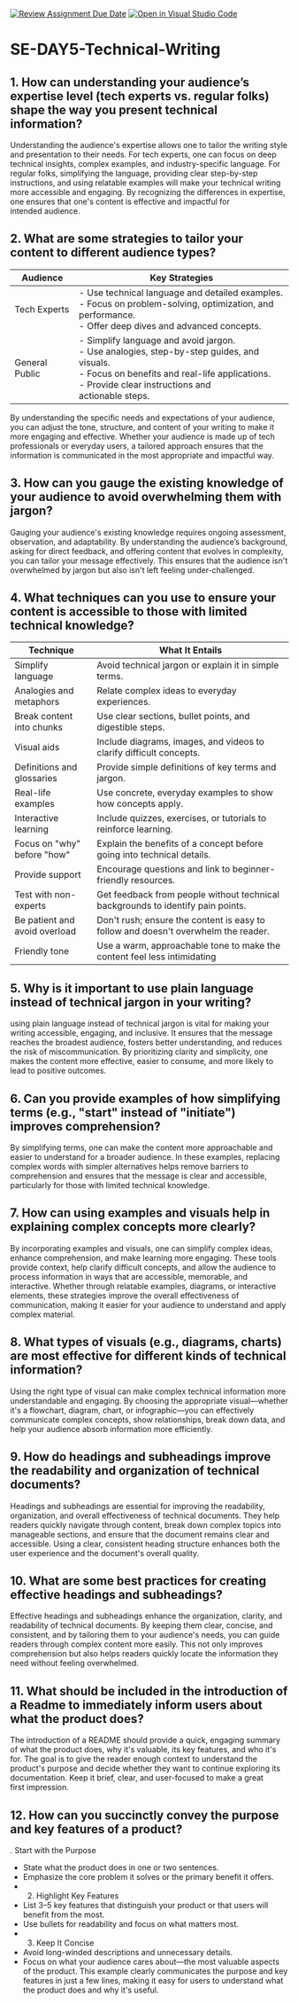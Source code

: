 [![Review Assignment Due Date](https://classroom.github.com/assets/deadline-readme-button-22041afd0340ce965d47ae6ef1cefeee28c7c493a6346c4f15d667ab976d596c.svg)](https://classroom.github.com/a/zsAR-pyY)
[![Open in Visual Studio Code](https://classroom.github.com/assets/open-in-vscode-2e0aaae1b6195c2367325f4f02e2d04e9abb55f0b24a779b69b11b9e10269abc.svg)](https://classroom.github.com/online_ide?assignment_repo_id=18598275&assignment_repo_type=AssignmentRepo)
# SE-DAY5-Technical-Writing
## 1. How can understanding your audience’s expertise level (tech experts vs. regular folks) shape the way you present technical information?
Understanding the audience's expertise allows one to tailor the writing style and presentation to their needs. For tech experts, one can focus on deep technical insights, complex examples, and industry-specific language. For regular folks, simplifying the language, providing clear step-by-step instructions, and using relatable examples will make your technical writing more accessible and engaging. By recognizing the differences in expertise, one ensures that one's content is effective and impactful for intended audience.

## 2. What are some strategies to tailor your content to different audience types?
| Audience          | Key Strategies                                                                                   |
|-----------------------|------------------------------------------------------------------------------------------------------|
| Tech Experts       | - Use technical language and detailed examples. <br> - Focus on problem-solving, optimization, and performance. <br> - Offer deep dives and advanced concepts. |
| General Public     | - Simplify language and avoid jargon. <br> - Use analogies, step-by-step guides, and visuals. <br> - Focus on benefits and real-life applications. <br> - Provide clear instructions and actionable steps. |
By understanding the specific needs and expectations of your audience, you can adjust the tone, structure, and content of your writing to make it more engaging and effective. Whether your audience is made up of tech professionals or everyday users, a tailored approach ensures that the information is communicated in the most appropriate and impactful way.
## 3. How can you gauge the existing knowledge of your audience to avoid overwhelming them with jargon?
Gauging your audience's existing knowledge requires ongoing assessment, observation, and adaptability. By understanding the audience’s background, asking for direct feedback, and offering content that evolves in complexity, you can tailor your message effectively. This ensures that the audience isn't overwhelmed by jargon but also isn't left feeling under-challenged.

## 4. What techniques can you use to ensure your content is accessible to those with limited technical knowledge?
Technique                    | What It Entails                                                                 |
|-----------------------------------|-------------------------------------------------------------------------------------|
| Simplify language             | Avoid technical jargon or explain it in simple terms.  
| Analogies and metaphors       | Relate complex ideas to everyday experiences.                                       |
| Break content into chunks     | Use clear sections, bullet points, and digestible steps.                           |
| Visual aids                   | Include diagrams, images, and videos to clarify difficult concepts.                |
| Definitions and glossaries    | Provide simple definitions of key terms and jargon.                                |
| Real-life examples            | Use concrete, everyday examples to show how concepts apply.                        |
| Interactive learning          | Include quizzes, exercises, or tutorials to reinforce learning.                    |
| Focus on "why" before "how"   | Explain the benefits of a concept before going into technical details.             |
| Provide support               | Encourage questions and link to beginner-friendly resources.                       |
| Test with non-experts         | Get feedback from people without technical backgrounds to identify pain points.    |
| Be patient and avoid overload | Don't rush; ensure the content is easy to follow and doesn't overwhelm the reader.  |
 Friendly tone                 | Use a warm, approachable tone to make the content feel less intimidating


## 5. Why is it important to use plain language instead of technical jargon in your writing?
 using plain language instead of technical jargon is vital for making your writing accessible, engaging, and inclusive. It ensures that the message reaches the broadest audience, fosters better understanding, and reduces the risk of miscommunication. By prioritizing clarity and simplicity, one makes the content more effective, easier to consume, and more likely to lead to positive outcomes.
 
## 6. Can you provide examples of how simplifying terms (e.g., "start" instead of "initiate") improves comprehension?
By simplifying terms, one can make the content more approachable and easier to understand for a broader audience. In these examples, replacing complex words with simpler alternatives helps remove barriers to comprehension and ensures that the message is clear and accessible, particularly for those with limited technical knowledge.

## 7. How can using examples and visuals help in explaining complex concepts more clearly?
By incorporating examples and visuals, one can simplify complex ideas, enhance comprehension, and make learning more engaging. These tools provide context, help clarify difficult concepts, and allow the audience to process information in ways that are accessible, memorable, and interactive. Whether through relatable examples, diagrams, or interactive elements, these strategies improve the overall effectiveness of communication, making it easier for your audience to understand and apply complex material.

## 8. What types of visuals (e.g., diagrams, charts) are most effective for different kinds of technical information?
Using the right type of visual can make complex technical information more understandable and engaging. By choosing the appropriate visual—whether it's a flowchart, diagram, chart, or infographic—you can effectively communicate complex concepts, show relationships, break down data, and help your audience absorb information more efficiently.

## 9. How do headings and subheadings improve the readability and organization of technical documents?
Headings and subheadings are essential for improving the readability, organization, and overall effectiveness of technical documents. They help readers quickly navigate through content, break down complex topics into manageable sections, and ensure that the document remains clear and accessible. Using a clear, consistent heading structure enhances both the user experience and the document's overall quality.

## 10. What are some best practices for creating effective headings and subheadings?
Effective headings and subheadings enhance the organization, clarity, and readability of technical documents. By keeping them clear, concise, and consistent, and by tailoring them to your audience's needs, you can guide readers through complex content more easily. This not only improves comprehension but also helps readers quickly locate the information they need without feeling overwhelmed.

## 11. What should be included in the introduction of a Readme to immediately inform users about what the product does?
The introduction of a README should provide a quick, engaging summary of what the product does, why it's valuable, its key features, and who it's for. The goal is to give the reader enough context to understand the product's purpose and decide whether they want to continue exploring its documentation. Keep it brief, clear, and user-focused to make a great first impression.
## 12. How can you succinctly convey the purpose and key features of a product?
. Start with the Purpose
   - State what the product does in one or two sentences.
   - Emphasize the core problem it solves or the primary benefit it offers.
   - 2. Highlight Key Features
   - List 3–5 key features that distinguish your product or that users will benefit from the most.
   - Use bullets for readability and focus on what matters most.
   - 3. Keep It Concise
   - Avoid long-winded descriptions and unnecessary details.
   - Focus on what your audience cares about—the most valuable aspects of the product.
This example clearly communicates the purpose and key features in just a few lines, making it easy for users to understand what the product does and why it's useful.


